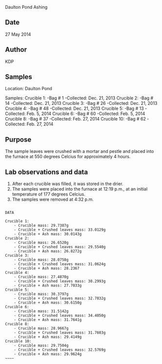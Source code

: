 Daulton Pond Ashing

## Date

27 May 2014

## Author

KDP

## Samples

Location: Daulton Pond

Samples:
Crucible 1:
	-Bag # 1
	-Collected: Dec. 21, 2013
Crucible 2:
	-Bag # 14
	-Collected: Dec. 21, 2013
Crucible 3:
	-Bag # 26
	-Collected: Dec. 21, 2013
Crucible 4:
	-Bag # 48
	-Collected: Dec. 21, 2013
Crucible 5:
	-Bag # 13
	-Collected: Feb. 5, 2014
Crucible 6:
	-Bag # 60
	-Collected: Feb. 5, 2014
Crucible 8:
	-Bag # 37
	-Collected: Feb. 27, 2014
Crucible 10:
	-Bag # 62
	-Collected: Feb. 27, 2014
## Purpose

The sample leaves were crushed with a mortar and pestle and placed into the furnace at 550 degrees Celcius for approximately 4 hours.

## Lab observations and data

1. After each crucible was filled, it was stored in the drier.
2. The samples were placed into the furnace at 12:19 p.m., at an initial temperature of 177 degrees Celcius.
3. The samples were removed at 4:32 p.m.

~~~~~

DATA 

Crucible 1:
	- Crucible mass: 29.7387g
	- Crucible + Crushed leaves mass: 33.0129g 
	- Crucible + Ash mass: 30.0143g
Crucible 2:
	- Crucible mass: 26.6520g
	- Crucible + Crushed leaves mass: 29.5540g 
	- Crucible + Ash mass: 26.8272g
Crucible 3:
	- Crucible mass: 28.0758g 
	- Crucible + Crushed leaves mass: 31.0624g 
	- Crucible + Ash mass: 28.2367
Crucible 4:
	- Crucible mass: 27.4870g 
	- Crucible + Crushed leaves mass: 30.2993g 
	- Crucible + Ash mass: 27.7033g 
Crucible 5:
	- Crucible mass: 30.3797g
	- Crucible + Crushed leaves mass: 32.7832g 
	- Crucible + Ash mass: 30.6150g
Crucible 6:
	- Crucible mass: 31.5142g
	- Crucible + Crushed leaves mass: 34.4050g 
	- Crucible + Ash mass: 31.7641g
Crucible 8:
	- Crucible mass: 28.9667g
	- Crucible + Crushed leaves mass: 31.7603g 
	- Crucible + Ash mass: 29.4149g
Crucible 10:
	- Crucible mass: 29.7504g
	- Crucible + Crushed leaves mass: 32.5769g 
	- Crucible + Ash mass: 29.9624g
~~~~

